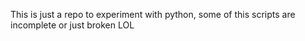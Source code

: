 This is just a repo to experiment with python, some of this scripts are
incomplete or just broken LOL
